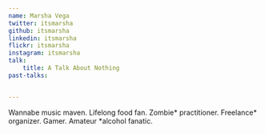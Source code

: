 ```yaml
---
name: Marsha Vega
twitter: itsmarsha
github: itsmarsha
linkedin: itsmarsha
flickr: itsmarsha
instagram: itsmarsha
talk:
    title: A Talk About Nothing
past-talks:


---
```


Wannabe music maven. Lifelong food fan. Zombie* practitioner. Freelance* organizer. Gamer. Amateur *alcohol fanatic.
